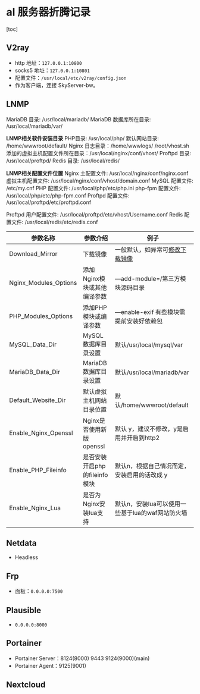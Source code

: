 # al 服务器折腾记录

[toc]

## V2ray

- http 地址：`127.0.0.1:10800`
- socks5 地址：`127.0.0.1:10801`
- 配置文件：`/usr/local/etc/v2ray/config.json`
- 作为客户端，连接 SkyServer-bw。

## LNMP

 MariaDB 目录: /usr/local/mariadb/
 MariaDB 数据库所在目录: /usr/local/mariadb/var/

**LNMP相关软件安装目录**
 PHP目录: /usr/local/php/
 默认网站目录: /home/wwwroot/default/
 Nginx 日志目录：/home/wwwlogs/
 /root/vhost.sh添加的虚拟主机配置文件所在目录：/usr/local/nginx/conf/vhost/
 Proftpd 目录: /usr/local/proftpd/
 Redis 目录: /usr/local/redis/

**LNMP相关配置文件位置**
 Nginx 主配置文件: /usr/local/nginx/conf/nginx.conf
 虚拟主机配置文件: /usr/local/nginx/conf/vhost/domain.conf
 MySQL 配置文件: /etc/my.cnf
 PHP 配置文件: /usr/local/php/etc/php.ini
 php-fpm 配置文件: /usr/local/php/etc/php-fpm.conf
 Proftpd 配置文件: /usr/local/proftpd/etc/proftpd.conf

Proftpd 用户配置文件: /usr/local/proftpd/etc/vhost/Username.conf
 Redis 配置文件: /usr/local/redis/etc/redis.conf

| **参数名称**          | **参数介绍**                  | **例子**                                                     |
| --------------------- | ----------------------------- | ------------------------------------------------------------ |
| Download_Mirror       | 下载镜像                      | 一般默认，如异常可[修改下载镜像](https://lnmp.org/faq/download-url.html) |
| Nginx_Modules_Options | 添加Nginx模块或其他编译参数   | —add-module=/第三方模块源码目录                              |
| PHP_Modules_Options   | 添加PHP模块或编译参数         | —enable-exif 有些模块需提前安装好依赖包                      |
| MySQL_Data_Dir        | MySQL数据库目录设置           | 默认/usr/local/mysql/var                                     |
| MariaDB_Data_Dir      | MariaDB数据库目录设置         | 默认/usr/local/mariadb/var                                   |
| Default_Website_Dir   | 默认虚拟主机网站目录位置      | 默认/home/wwwroot/default                                    |
| Enable_Nginx_Openssl  | Nginx是否使用新版openssl      | 默认 y，建议不修改，y是启用并开启到http2                     |
| Enable_PHP_Fileinfo   | 是否安装开启php的fileinfo模块 | 默认n，根据自己情况而定，安装启用的话改成 y                  |
| Enable_Nginx_Lua      | 是否为Nginx安装lua支持        | 默认n，安装lua可以使用一些基于lua的waf网站防火墙             |

## Netdata

- Headless

## Frp

- 面板：`0.0.0.0:7500`

## Plausible

- `0.0.0.0:8000`

## Portainer

- Portainer Server：8124(8000) 9443 9124(9000)(main)
- Portainer Agent：9125(9001)

## Nextcloud

